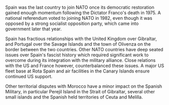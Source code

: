 Spain was the last country to join NATO once its democratic restoration
gained enough momentum following the Dictator Franco's death in 1975. A
national referendum voted to joining NATO in 1982, even though it was
opposed by a strong socialist opposition party, which came into
government later that year.

Spain has fractious relationships with the United Kingdom over
Gibraltar, and Portugal over the Savage Islands and the town of Olivenza
on the border between the two countries. Other NATO countries have deep
seated issues over Spain's fascist history which required significant
work to overcome during its integration with the military alliance.
Close relations with the US and France however, counterbalanced these
issues. A major US fleet base at Rota Spain and air facilities in the
Canary Islands ensure continued US support.

Other territorial disputes with Morocco have a minor impact on the
Spanish Military, in particular Perejil Island in the Strait of
Gibraltar, several other small islands and the Spanish held territories
of Ceuta and Melilla.
